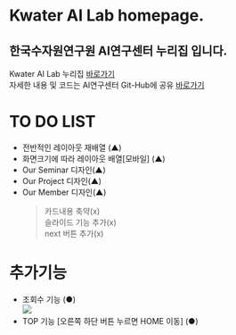 # Kwater AI Lab homepage. <br>
## 한국수자원연구원 AI연구센터 누리집 입니다. <br>
Kwater AI Lab 누리집 [바로가기](https://kwater-ailab.github.io/Kwater_ai_lab/) <br>
자세한 내용 및 코드는 AI연구센터 Git-Hub에 공유 [바로가기](https://github.com/Kwater-AILab/)
# TO DO LIST
- 전반적인 레이아웃 재배열 (▲)
- 화면크기에 따라 레이아웃 배열[모바일] (▲)
- Our Seminar 디자인(▲)
- Our Project 디자인(▲)
- Our Member 디자인(▲)
  > 카드내용 축약(x) <br>
  > 슬라이드 기능 추가(x) <br>
  > next 버튼 추가(x)

# 추가기능
- 조회수 기능 (●) <br>
<a href="https://khw11044.github.io/blog/githubpages/2020-12-26-making-blog-08/"><img src="https://hits.seeyoufarm.com/api/count/incr/badge.svg?url=https%3A%2F%2Fgithub.com%2FKwater-AILab%2FKwater_ai_lab&count_bg=%2379C83D&title_bg=%23D4AB42&icon=gitpod.svg&icon_color=%23E7E7E7&title=HITS+%EC%82%AC%EC%9A%A9%ED%95%98%EB%8A%94+%EB%B0%A9%EB%B2%95+&edge_flat=false"/></a>
- TOP 기능 [오른쪽 하단 버튼 누르면 HOME 이동] (●)

